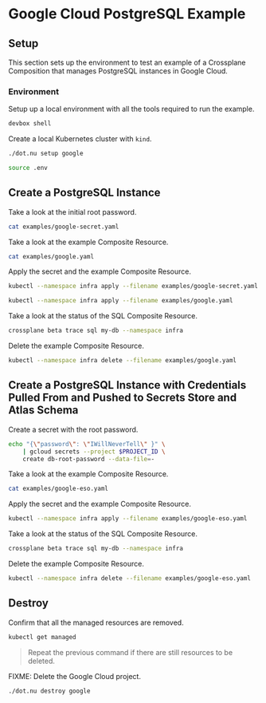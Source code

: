 # Google Cloud PostgreSQL Example

## Setup

This section sets up the environment to test an example of a Crossplane Composition that manages PostgreSQL instances in Google Cloud.

### Environment

Setup up a local environment with all the tools required to run the example.

```sh
devbox shell
```

Create a local Kubernetes cluster with `kind`.

```sh
./dot.nu setup google

source .env
```

## Create a PostgreSQL Instance

Take a look at the initial root password.

```sh
cat examples/google-secret.yaml
```

Take a look at the example Composite Resource.

```sh
cat examples/google.yaml
```

Apply the secret and the example Composite Resource.

```sh
kubectl --namespace infra apply --filename examples/google-secret.yaml

kubectl --namespace infra apply --filename examples/google.yaml
```

Take a look at the status of the SQL Composite Resource.

```sh
crossplane beta trace sql my-db --namespace infra
```

Delete the example Composite Resource.

```sh
kubectl --namespace infra delete --filename examples/google.yaml
```

## Create a PostgreSQL Instance with Credentials Pulled From and Pushed to Secrets Store and Atlas Schema

Create a secret with the root password.

```sh
echo "{\"password\": \"IWillNeverTell\" }" \
    | gcloud secrets --project $PROJECT_ID \
    create db-root-password --data-file=-
```

Take a look at the example Composite Resource.

```sh
cat examples/google-eso.yaml
```

Apply the secret and the example Composite Resource.

```sh
kubectl --namespace infra apply --filename examples/google-eso.yaml
```

Take a look at the status of the SQL Composite Resource.

```sh
crossplane beta trace sql my-db --namespace infra
```

Delete the example Composite Resource.

```sh
kubectl --namespace infra delete --filename examples/google-eso.yaml
```

## Destroy

Confirm that all the managed resources are removed.

```sh
kubectl get managed
```

> Repeat the previous command if there are still resources to be deleted.

FIXME: Delete the Google Cloud project.

```sh
./dot.nu destroy google
```
